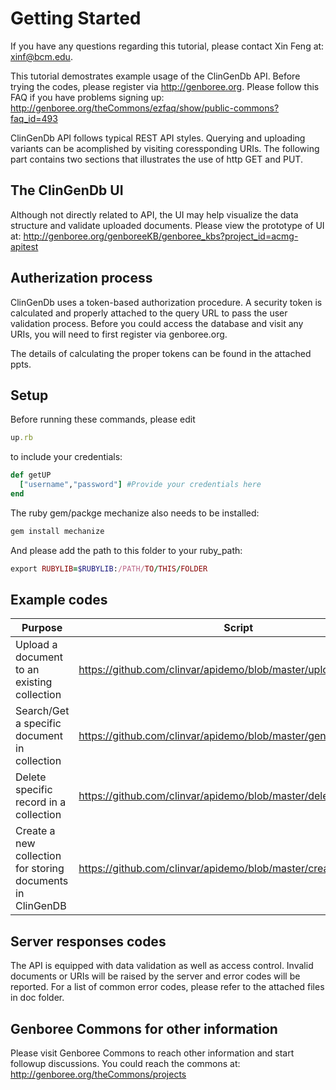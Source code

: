 
Getting Started
===============
If you have any questions regarding this tutorial, please contact Xin Feng at: xinf@bcm.edu.

This tutorial demostrates example usage of the ClinGenDb API.
Before trying the codes, please register via http://genboree.org. Please follow this FAQ if you have problems signing up: http://genboree.org/theCommons/ezfaq/show/public-commons?faq_id=493

ClinGenDb API follows typical REST API styles. Querying and uploading
variants can be acomplished by visiting coressponding URIs. The following
part contains two sections that illustrates the use of http GET and PUT.

The ClinGenDb UI
----------------
Although not directly related to API, the UI may help visualize the data structure and validate uploaded documents. Please view the prototype of UI at: http://genboree.org/genboreeKB/genboree_kbs?project_id=acmg-apitest

Autherization process
---------------------
ClinGenDb uses a token-based authorization procedure. A security token is 
calculated and properly attached to the query URL to pass the user validation 
process. Before you could access the database and visit any URIs, you will need to first register via genboree.org.

The details of calculating the proper tokens can be found in the attached ppts.

Setup
-----------------
Before running these commands, please edit
```ruby
up.rb
```
to include your credentials:
```ruby
def getUP
  ["username","password"] #Provide your credentials here
end
```

The ruby gem/packge mechanize also needs to be installed:
```ruby
gem install mechanize
```

And please add the path to this folder to your ruby_path:
```ruby
export RUBYLIB=$RUBYLIB:/PATH/TO/THIS/FOLDER
```

Example codes
------------------------
Purpose | Script | 
--- | --- | 
Upload a document to an existing collection | https://github.com/clinvar/apidemo/blob/master/uploadDoc.rb 
Search/Get a specific document in collection | https://github.com/clinvar/apidemo/blob/master/genericQuery.rb  
Delete specific record in a collection |  https://github.com/clinvar/apidemo/blob/master/deleteDoc.rb
Create a new collection for storing documents in ClinGenDB | https://github.com/clinvar/apidemo/blob/master/createCollection.rb

Server responses codes
-----------------------
  The API is equipped with data validation as well as access control. Invalid documents or URIs will be raised by the server and error codes will be reported. For a list of common error codes, please refer to the attached files in doc folder.

Genboree Commons for other information
----------------
  Please visit Genboree Commons to reach other information and start followup
  discussions. You could reach the commons at: http://genboree.org/theCommons/projects
